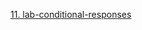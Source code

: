 [11. lab-conditional-responses](../../../../../learn/portswigger/Web%20Security%20Academy/SQL%20injection/lab/practitioner/11.%20lab-conditional-responses.md)